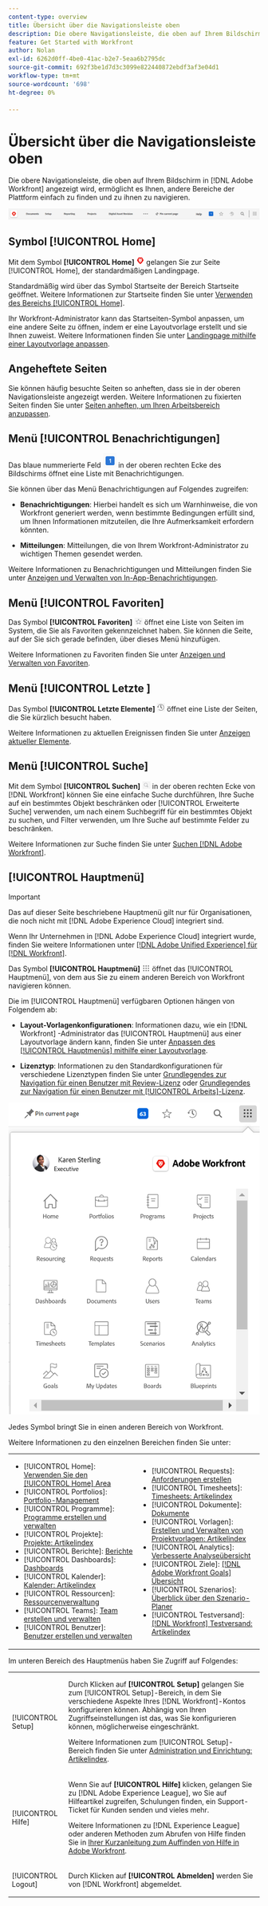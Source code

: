 ```yaml
---
content-type: overview
title: Übersicht über die Navigationsleiste oben
description: Die obere Navigationsleiste, die oben auf Ihrem Bildschirm in [!DNL Adobe Workfront]  angezeigt wird, ermöglicht es Ihnen, andere Bereiche der Plattform einfach zu finden und zu ihnen zu navigieren.
feature: Get Started with Workfront
author: Nolan
exl-id: 6262d0ff-4be0-41ac-b2e7-5eaa6b2795dc
source-git-commit: 692f3be1d7d3c3099e822440872ebdf3af3e04d1
workflow-type: tm+mt
source-wordcount: '698'
ht-degree: 0%

---
```


# Übersicht über die Navigationsleiste oben

<!--Audited: 01/2024-->

Die obere Navigationsleiste, die oben auf Ihrem Bildschirm in [!DNL Adobe Workfront] angezeigt wird, ermöglicht es Ihnen, andere Bereiche der Plattform einfach zu finden und zu ihnen zu navigieren.

![Obere Navigationsleiste](assets/global-navigation-bar.png)

## Symbol [!UICONTROL Home]

Mit dem Symbol **[!UICONTROL Home]** ![](assets/home-icon.png) gelangen Sie zur Seite [!UICONTROL Home], der standardmäßigen Landingpage.

Standardmäßig wird über das Symbol Startseite der Bereich Startseite geöffnet. Weitere Informationen zur Startseite finden Sie unter [Verwenden des Bereichs [!UICONTROL Home]](../../workfront-basics/using-home/using-the-home-area/use-the-home-area.md).

Ihr Workfront-Administrator kann das Startseiten-Symbol anpassen, um eine andere Seite zu öffnen, indem er eine Layoutvorlage erstellt und sie Ihnen zuweist. Weitere Informationen finden Sie unter [Landingpage mithilfe einer Layoutvorlage anpassen](/help/quicksilver/administration-and-setup/customize-workfront/use-layout-templates/customize-landing-page.md).

## Angeheftete Seiten

Sie können häufig besuchte Seiten so anheften, dass sie in der oberen Navigationsleiste angezeigt werden. Weitere Informationen zu fixierten Seiten finden Sie unter [Seiten anheften, um Ihren Arbeitsbereich anzupassen](../../workfront-basics/the-new-workfront-experience/pin-pages.md).

<!--
## [!UICONTROL Help] menu

The **[!UICONTROL Help]** menu allows you to search for help with a specific task, find more information on using [!DNL Workfront], view content related to the page you are currently on, or submit feedback about your experience.

To learn more about the Help menu, see [Access [!DNL Adobe Workfront] help](../../workfront-basics/navigate-workfront/workfront-navigation/access-workfront-help.md).
-->

## Menü [!UICONTROL Benachrichtigungen]

Das blaue nummerierte Feld ![](assets/notifications-icon.png) in der oberen rechten Ecke des Bildschirms öffnet eine Liste mit Benachrichtigungen.

Sie können über das Menü Benachrichtigungen auf Folgendes zugreifen:

* **Benachrichtigungen**: Hierbei handelt es sich um Warnhinweise, die von Workfront generiert werden, wenn bestimmte Bedingungen erfüllt sind, um Ihnen Informationen mitzuteilen, die Ihre Aufmerksamkeit erfordern könnten.

* **Mitteilungen**: Mitteilungen, die von Ihrem Workfront-Administrator zu wichtigen Themen gesendet werden.

Weitere Informationen zu Benachrichtigungen und Mitteilungen finden Sie unter [Anzeigen und Verwalten von In-App-Benachrichtigungen](../../workfront-basics/using-notifications/view-and-manage-in-app-notifications.md).

## Menü [!UICONTROL Favoriten]

Das Symbol **[!UICONTROL Favoriten]** ![Favoriten](assets/favorites-icon-62x55.png) öffnet eine Liste von Seiten im System, die Sie als Favoriten gekennzeichnet haben. Sie können die Seite, auf der Sie sich gerade befinden, über dieses Menü hinzufügen.

Weitere Informationen zu Favoriten finden Sie unter [Anzeigen und Verwalten von Favoriten](../../workfront-basics/navigate-workfront/recent-and-favorites/view-and-manage-favorites.md).

## Menü [!UICONTROL Letzte ]

Das Symbol **[!UICONTROL Letzte Elemente]** ![[!UICONTROL Letzte Elemente]](assets/recents-icon-40x43.png) öffnet eine Liste der Seiten, die Sie kürzlich besucht haben.

Weitere Informationen zu aktuellen Ereignissen finden Sie unter [Anzeigen aktueller Elemente](../../workfront-basics/navigate-workfront/recent-and-favorites/view-recent-items.md).

## Menü [!UICONTROL Suche]

Mit dem Symbol **[!UICONTROL Suchen]** ![](assets/search-icon.png) in der oberen rechten Ecke von [!DNL Workfront] können Sie eine einfache Suche durchführen, Ihre Suche auf ein bestimmtes Objekt beschränken oder [!UICONTROL Erweiterte Suche] verwenden, um nach einem Suchbegriff für ein bestimmtes Objekt zu suchen, und Filter verwenden, um Ihre Suche auf bestimmte Felder zu beschränken.

Weitere Informationen zur Suche finden Sie unter [Suchen [!DNL Adobe Workfront]](../../workfront-basics/navigate-workfront/search/search-workfront.md).

## [!UICONTROL Hauptmenü]

>[!IMPORTANT]
>
>Das auf dieser Seite beschriebene Hauptmenü gilt nur für Organisationen, die noch nicht mit [!DNL Adobe Experience Cloud] integriert sind.
>
> Wenn Ihr Unternehmen in [!DNL Adobe Experience Cloud] integriert wurde, finden Sie weitere Informationen unter [[!DNL Adobe Unified Experience] für [!DNL Workfront]](/help/quicksilver/workfront-basics/navigate-workfront/workfront-navigation/adobe-unified-experience.md).

Das Symbol **[!UICONTROL Hauptmenü]** ![Hauptmenü](assets/main-menu-icon.png) öffnet das [!UICONTROL Hauptmenü], von dem aus Sie zu einem anderen Bereich von Workfront navigieren können.

Die im [!UICONTROL Hauptmenü] verfügbaren Optionen hängen von Folgendem ab:

* **Layout-Vorlagenkonfigurationen**: Informationen dazu, wie ein [!DNL Workfront] -Administrator das [!UICONTROL Hauptmenü] aus einer Layoutvorlage ändern kann, finden Sie unter [Anpassen des [!UICONTROL Hauptmenüs] mithilfe einer Layoutvorlage](../../administration-and-setup/customize-workfront/use-layout-templates/customize-main-menu.md).

* **Lizenztyp**: Informationen zu den Standardkonfigurationen für verschiedene Lizenztypen finden Sie unter [Grundlegendes zur Navigation für einen Benutzer mit Review-Lizenz](../../workfront-basics/navigate-workfront/workfront-navigation/reviewer-global-navigation-bar.md) oder [Grundlegendes zur Navigation für einen Benutzer mit [!UICONTROL Arbeits]-Lizenz](../../workfront-basics/navigate-workfront/workfront-navigation/worker-global-navigation-bar.md).

![Hauptmenüoptionen](assets/main-menu-options-350x481.png)

Jedes Symbol bringt Sie in einen anderen Bereich von Workfront.

Weitere Informationen zu den einzelnen Bereichen finden Sie unter:

<!--
<p data-mc-conditions="QuicksilverOrClassic.Draft mode">(NOTE: Update screenshot and add icons for new products/features.)</p>
-->

<table style="table-layout:auto"> 
 <col> 
 <col> 
 <tbody> 
  <tr> 
   <td> 
    <ul> 
     <li>[!UICONTROL Home]: <a href="../../workfront-basics/using-home/using-the-home-area/use-the-home-area.md" class="MCXref xref">Verwenden Sie den [!UICONTROL Home] Area</a></li> 
     <li>[!UICONTROL Portfolios]: <a href="../../manage-work/portfolios/portfolio-management-overview.md" class="MCXref xref">Portfolio-Management</a></li> 
     <li>[!UICONTROL Programme]: <a href="../../manage-work/portfolios/create-and-manage-programs/create-and-manage-programs.md" class="MCXref xref">Programme erstellen und verwalten </a></li> 
     <li>[!UICONTROL Projekte]: <a href="../../manage-work/projects/projects-overview.md" class="MCXref xref">Projekte: Artikelindex</a></li> 
     <li>[!UICONTROL Berichte]: <a href="../../reports-and-dashboards/reports/reports-overview.md" class="MCXref xref">Berichte</a></li> 
     <li>[!UICONTROL Dashboards]: <a href="../../reports-and-dashboards/dashboards/dashboards-overview.md" class="MCXref xref">Dashboards</a></li> 
     <li>[!UICONTROL Kalender]: <a href="../../reports-and-dashboards/reports/calendars/calendars.md" class="MCXref xref">Kalender: Artikelindex</a></li> 
     <li>[!UICONTROL Ressourcen]: <a href="../../resource-mgmt/resource-mgmt-overview/resource-management-overview.md" class="MCXref xref">Ressourcenverwaltung </a></li> 
     <li>[!UICONTROL Teams]: <a href="../../people-teams-and-groups/create-and-manage-teams/create-and-mange-teams.md" class="MCXref xref">Team erstellen und verwalten</a></li> 
     <li>[!UICONTROL Benutzer]: <a href="../../administration-and-setup/add-users/create-and-manage-users/create-and-manage-users.md" class="MCXref xref">Benutzer erstellen und verwalten</a></li> 
    </ul> </td> 
   <td> 
    <ul> 
     <li>[!UICONTROL Requests]: <a href="../../manage-work/requests/create-requests/create-requests.md" class="MCXref xref">Anforderungen erstellen</a></li> 
     <li>[!UICONTROL Timesheets]: <a href="../../timesheets/timesheets-all.md" class="MCXref xref">Timesheets: Artikelindex</a></li> 
     <li>[!UICONTROL Dokumente]: <a href="../../documents/documents-overview.md" class="MCXref xref">Dokumente</a></li> 
     <li>[!UICONTROL Vorlagen]: <a href="../../manage-work/projects/create-and-manage-templates/create-manage-templates.md" class="MCXref xref">Erstellen und Verwalten von Projektvorlagen: Artikelindex</a></li> 
     <li>[!UICONTROL Analytics]: <a href="../../enhanced-analytics/enhanced-analytics-overview.md" class="MCXref xref">Verbesserte Analyseübersicht</a></li> 
     <li>[!UICONTROL Ziele]: <a href="../../workfront-goals/goal-management/wf-goals-overview.md" class="MCXref xref">[!DNL Adobe Workfront Goals] Übersicht</a></li> 
     <li>[!UICONTROL Szenarios]: <a href="../../scenario-planner/scenario-planner-overview.md" class="MCXref xref">Überblick über den Szenario-Planer</a></li> 
     <li>[!UICONTROL Testversand]: <a href="../../workfront-proof/workfront-proof.md" class="MCXref xref">[!DNL Workfront] Testversand: Artikelindex</a></li> 
    </ul> </td> 
  </tr> 
 </tbody> 
</table>

Im unteren Bereich des Hauptmenüs haben Sie Zugriff auf Folgendes:

<table style="table-layout:auto"> 
 <col> 
 <col> 
 <tbody> 
  <tr> 
   <td> <p class="bold">[!UICONTROL Setup]</p> </td> 
   <td> <p>Durch Klicken auf <b>[!UICONTROL Setup]</b> gelangen Sie zum [!UICONTROL Setup]-Bereich, in dem Sie verschiedene Aspekte Ihres [!DNL Workfront]-Kontos konfigurieren können. Abhängig von Ihren Zugriffseinstellungen ist das, was Sie konfigurieren können, möglicherweise eingeschränkt.</p> <p>Weitere Informationen zum [!UICONTROL Setup]-Bereich finden Sie unter <a href="../../administration-and-setup/administration-and-setup.md" class="MCXref xref">Administration und Einrichtung: Artikelindex</a>.</p> </td> 
  </tr> 
  <tr> 
   <td> <p class="bold">[!UICONTROL Hilfe]</p> </td> 
   <td> <p>Wenn Sie auf <b>[!UICONTROL Hilfe]</b> klicken, gelangen Sie zu [!DNL Adobe Experience League], wo Sie auf Hilfeartikel zugreifen, Schulungen finden, ein Support-Ticket für Kunden senden und vieles mehr.</p> <p>Weitere Informationen zu [!DNL Experience League] oder anderen Methoden zum Abrufen von Hilfe finden Sie in <a href="../../workfront-basics/tips-tricks-and-troubleshooting/guide-for-help-in-workfront.md" class="MCXref xref">Ihrer Kurzanleitung zum Auffinden von Hilfe in Adobe Workfront</a>.</p> </td> 
  </tr>

<tr> 
   <td> <p class="bold">[!UICONTROL Logout]</p> </td> 
   <td>Durch Klicken auf <b>[!UICONTROL Abmelden]</b> werden Sie von [!DNL Workfront] abgemeldet.</td> 
  </tr> 
 </tbody> 
</table>
